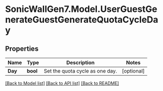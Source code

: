 # SonicWallGen7.Model.UserGuestGenerateGuestGenerateQuotaCycleDay

## Properties

Name | Type | Description | Notes
------------ | ------------- | ------------- | -------------
**Day** | **bool** | Set the quota cycle as one day. | [optional] 

[[Back to Model list]](../README.md#documentation-for-models) [[Back to API list]](../README.md#documentation-for-api-endpoints) [[Back to README]](../README.md)

